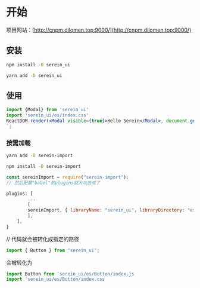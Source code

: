 # 开始

项目网站：[http://cnpm.dilomen.top:9000/](http://cnpm.dilomen.top:9000/)

## 安装

```bash
npm install -D serein_ui
```

```bash
yarn add -D serein_ui
```

## 使用

```jsx
import {Modal} from 'serein_ui'
import 'serein_ui/es/index.css'
ReactDOM.render(<Modal visible={true}>Hello Serein</Modal>, document.getElementById('root'))
`;
```

### 按需加载

```bash
yarn add -D serein-import
```

```bash
npm install -D serein-import
```

```js
const sereinImport = require("serein-import");
// 然后配置"babel"的plugins就大功告成了

plugins: [
        ...
        [
        sereinImport, { libraryName: "serein_ui", libraryDirectory: "es"},
        ],
    ],
}
```

// 代码就会被转化成指定的路径

```js
import { Button } from "serein_ui";
```

会被转化为

```js
import Button from 'serein_ui/es/Button/index.js
import 'serein_ui/es/Button/index.css
```
